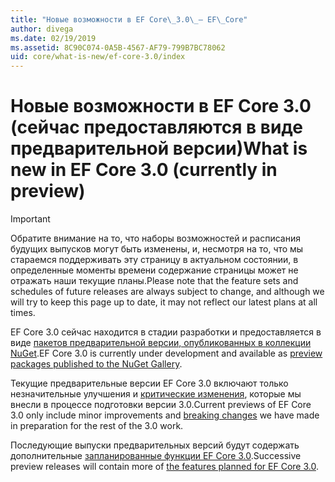 ```yaml
---
title: "Новые возможности в EF Core\_3.0\_— EF\_Core"
author: divega
ms.date: 02/19/2019
ms.assetid: 8C90C074-0A5B-4567-AF79-799B7BC78062
uid: core/what-is-new/ef-core-3.0/index
---
```


# <a name="what-is-new-in-ef-core-30-currently-in-preview"></a><span data-ttu-id="aedb5-102">Новые возможности в EF Core 3.0 (сейчас предоставляются в виде предварительной версии)</span><span class="sxs-lookup"><span data-stu-id="aedb5-102">What is new in EF Core 3.0 (currently in preview)</span></span>

> [!IMPORTANT]
> <span data-ttu-id="aedb5-103">Обратите внимание на то, что наборы возможностей и расписания будущих выпусков могут быть изменены, и, несмотря на то, что мы стараемся поддерживать эту страницу в актуальном состоянии, в определенные моменты времени содержание страницы может не отражать наши текущие планы.</span><span class="sxs-lookup"><span data-stu-id="aedb5-103">Please note that the feature sets and schedules of future releases are always subject to change, and although we will try to keep this page up to date, it may not reflect our latest plans at all times.</span></span>

<span data-ttu-id="aedb5-104">EF Core 3.0 сейчас находится в стадии разработки и предоставляется в виде [пакетов предварительной версии, опубликованных в коллекции NuGet](https://www.nuget.org/packages/Microsoft.EntityFrameworkCore/).</span><span class="sxs-lookup"><span data-stu-id="aedb5-104">EF Core 3.0 is currently under development and available as [preview packages published to the NuGet Gallery](https://www.nuget.org/packages/Microsoft.EntityFrameworkCore/).</span></span> 

<span data-ttu-id="aedb5-105">Текущие предварительные версии EF Core 3.0 включают только незначительные улучшения и [критические изменения](xref:core/what-is-new/ef-core-3.0/breaking-changes), которые мы внесли в процессе подготовки версии 3.0.</span><span class="sxs-lookup"><span data-stu-id="aedb5-105">Current previews of EF Core 3.0 only include minor improvements and [breaking changes](xref:core/what-is-new/ef-core-3.0/breaking-changes) we have made in preparation for the rest of the 3.0 work.</span></span> 

<span data-ttu-id="aedb5-106">Последующие выпуски предварительных версий будут содержать дополнительные [запланированные функции EF Core 3.0](xref:core/what-is-new/ef-core-3.0/features).</span><span class="sxs-lookup"><span data-stu-id="aedb5-106">Successive preview releases will contain more of [the features planned for EF Core 3.0](xref:core/what-is-new/ef-core-3.0/features).</span></span>